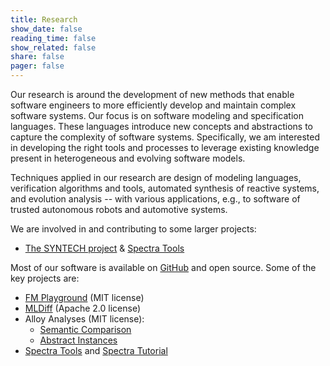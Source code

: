 ```yaml
---
title: Research
show_date: false
reading_time: false
show_related: false
share: false
pager: false
---
```


Our research is around the development of new methods that enable software engineers to more efficiently develop and maintain complex software systems. Our focus is on software modeling and specification languages. These languages introduce new concepts and abstractions to capture the complexity of software systems. Specifically, we am interested in developing the right tools and processes to leverage existing knowledge present in heterogeneous and evolving software models.

Techniques applied in our research are design of modeling languages, verification algorithms and tools, automated synthesis of reactive systems, and evolution analysis -- with various applications, e.g., to software of trusted autonomous robots and automotive systems.

We are involved in and contributing to some larger projects:

- [The SYNTECH project](https://smlab.cs.tau.ac.il/syntech/) & [Spectra Tools](https://smlab.cs.tau.ac.il/syntech/spectra/)

Most of our software is available on [GitHub](https://github.com/se-buw) and open source. Some of the key projects are:

- [FM Playground](https://github.com/fm4se/fm-playground) (MIT license)
- [MLDiff](https://github.com/se-buw/MLDiff) (Apache 2.0 license)
- Alloy Analyses (MIT license): 
    - [Semantic Comparison](https://github.com/jringert/alloy-diff)
    - [Abstract Instances](https://github.com/jringert/alloy-absinst)
- [Spectra Tools](https://github.com/SpectraSynthesizer/) and [Spectra Tutorial](/gse/tutorials/spectra/)